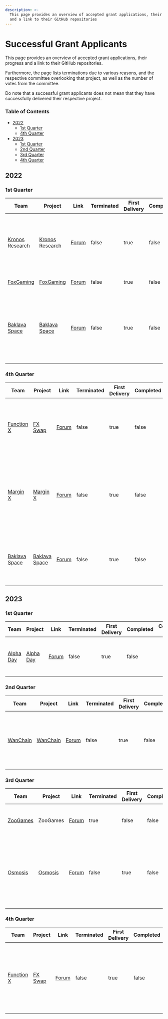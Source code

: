 ```yaml
---
description: >-
  This page provides an overview of accepted grant applications, their progress
  and a link to their GitHub repositories
---
```


# Successful Grant Applicants

This page provides an overview of accepted grant applications, their progress and a link to their GitHub repositories.

Furthermore, the page lists terminations due to various reasons, and the respective committee overlooking that project, as well as the number of votes from the committee.

Do note that a successful grant applicants does not mean that they have successfully delivered their respective project.

### Table of Contents

* [2022](successful-grant-applicants.md#2022)
  * [1st Quarter](successful-grant-applicants.md#1st-quarter)
  * [4th Quarter](successful-grant-applicants.md#id-4th-quarter)
* [2023](successful-grant-applicants.md#id-2023)
  * [1st Quarter](successful-grant-applicants.md#id-1st-quarter-1)
  * [2nd Quarter](successful-grant-applicants.md#id-2nd-quarter)
  * [3rd Quarter](successful-grant-applicants.md#id-3rd-quarter)
  * [4th Quarter](successful-grant-applicants.md#id-4th-quarter-1)

## 2022

### 1st Quarter

<table><thead><tr><th width="150">Team</th><th width="164">Project</th><th width="150">Link</th><th width="150" data-type="checkbox">Terminated</th><th width="150" data-type="checkbox">First Delivery</th><th width="150" data-type="checkbox">Completed</th><th>Committee Votes</th><th>XFactor</th></tr></thead><tbody><tr><td><a href="https://kronosresearch.com/">Kronos Research</a></td><td><a href="https://github.com/FunctionX/FunctionX-EGF/blob/main/applications/kronos_research.md">Kronos Research</a></td><td><a href="https://forum.functionx.io/t/proposal-discussion-market-making-initiative-from-kronos-research/2570/3">Forum</a></td><td>false</td><td>true</td><td>false</td><td><img src="broken-reference" alt=""><img src="broken-reference" alt=""></td><td>Loaned amount to enhance and increase the liquidity of $FX in mainstream exchanges</td></tr><tr><td><a href="https://www.officialfoxcoin.com/">FoxGaming</a></td><td><a href="https://github.com/FunctionX/FunctionX-EGF/blob/main/applications/successful_applicants/FoxGaming.md">FoxGaming</a></td><td><a href="https://forum.pundiscan.io/t/foxgaming-proposal-our-preview-discussion/2757">Forum</a></td><td>false</td><td>true</td><td>false</td><td></td><td>NFT marketplace and gaming</td></tr><tr><td><a href="https://baklava.space/">Baklava Space</a></td><td><a href="https://github.com/FunctionX/FunctionX-EGF/blob/main/applications/successful_applicants/BaklavaSpace.md">Baklava Space</a></td><td><a href="https://forum.pundiscan.io/t/baklava-space-proposal-synthetic-asset-minting-on-fx/4729">Forum</a></td><td>false</td><td>true</td><td>false</td><td></td><td>Synthetic asset platform that allows the creation and exchange of synthetic assets on f(x)Core network</td></tr></tbody></table>

### 4th Quarter

<table><thead><tr><th width="150">Team</th><th width="164">Project</th><th width="150">Link</th><th width="150" data-type="checkbox">Terminated</th><th width="150" data-type="checkbox">First Delivery</th><th width="150" data-type="checkbox">Completed</th><th>Committee Votes</th><th>XFactor</th></tr></thead><tbody><tr><td><a href="https://functionx.io/">Function X</a></td><td><a href="https://fx-swap.io/">FX Swap</a></td><td><a href="https://pundiscan.io/fxcore/proposals/21">Forum</a></td><td>false</td><td>true</td><td>false</td><td></td><td>Attract more users and LP providers to provide LP for trading on FXSwap</td></tr><tr><td><a href="https://marginx.io/">Margin X</a></td><td><a href="https://testnet-alo.marginx.io/">Margin X</a></td><td><a href="https://pundiscan.io/fxcore/proposals/27">Forum</a></td><td>false</td><td>true</td><td>false</td><td></td><td>Attract market makers, traders and educate new users to become familiar with MarginX</td></tr><tr><td><a href="https://baklava.space/">Baklava Space</a></td><td><a href="https://github.com/FunctionX/FunctionX-EGF/blob/main/applications/successful_applicants/BaklavaSpace.md">Baklava Space</a></td><td><a href="https://pundiscan.io/fxcore/proposals/28">Forum</a></td><td>false</td><td>true</td><td>false</td><td></td><td>Launch a functional synthetic asset platform on Avalanche chain</td></tr></tbody></table>

## 2023

### 1st Quarter

<table><thead><tr><th width="150">Team</th><th width="164">Project</th><th width="150">Link</th><th width="150" data-type="checkbox">Terminated</th><th width="150" data-type="checkbox">First Delivery</th><th width="150" data-type="checkbox">Completed</th><th>Committee Votes</th><th>XFactor</th></tr></thead><tbody><tr><td><a href="https://alphaday.com/">Alpha Day</a></td><td><a href="https://app.alphaday.com/b/functionx/">Alpha Day</a></td><td><a href="https://pundiscan.io/fxcore/proposals/34">Forum</a></td><td>false</td><td>true</td><td>false</td><td></td><td>A data aggregator dashboard exclusively for Function X</td></tr></tbody></table>

### 2nd Quarter

<table><thead><tr><th width="150">Team</th><th width="164">Project</th><th width="150">Link</th><th width="150" data-type="checkbox">Terminated</th><th width="150" data-type="checkbox">First Delivery</th><th width="150" data-type="checkbox">Completed</th><th>Committee Votes</th><th>XFactor</th></tr></thead><tbody><tr><td><a href="https://www.wanchain.org/">WanChain</a></td><td><a href="https://medium.com/wanchain-foundation/f-x-core-added-to-wanchains-cross-chain-infrastructure-3a611a3e716a">WanChain</a></td><td><a href="https://pundiscan.io/fxcore/proposals/37">Forum</a></td><td>false</td><td>true</td><td>false</td><td></td><td>Incentives for users to use Wanchain Bridge to bridge tokens from or to f(x)Core</td></tr></tbody></table>

### 3rd Quarter

<table><thead><tr><th width="150">Team</th><th width="164">Project</th><th width="150">Link</th><th width="150" data-type="checkbox">Terminated</th><th width="150" data-type="checkbox">First Delivery</th><th width="150" data-type="checkbox">Completed</th><th>Committee Votes</th><th>XFactor</th></tr></thead><tbody><tr><td><a href="https://www.zoo.games/">ZooGames</a></td><td>ZooGames</td><td><a href="https://pundiscan.io/fxcore/proposals/42">Forum</a></td><td>true</td><td>false</td><td>false</td><td></td><td>Incentive to increase users for ZooGames</td></tr><tr><td><a href="https://osmosis.zone/">Osmosis</a></td><td><a href="https://app.osmosis.zone/pool/1241">Osmosis</a></td><td><a href="https://pundiscan.io/fxcore/proposals/45">Forum</a></td><td>false</td><td>true</td><td>false</td><td></td><td>The fund will be deployed as FX liquidity on Osmosis with the OSMO and USDC pairs</td></tr></tbody></table>

### 4th Quarter

<table><thead><tr><th width="150">Team</th><th width="164">Project</th><th width="150">Link</th><th width="150" data-type="checkbox">Terminated</th><th width="150" data-type="checkbox">First Delivery</th><th width="150" data-type="checkbox">Completed</th><th>Committee Votes</th><th>XFactor</th></tr></thead><tbody><tr><td><a href="https://functionx.io/">Function X</a></td><td><a href="https://fx-swap.io/">FX Swap</a></td><td><a href="https://pundiscan.io/fxcore/proposals/46">Forum</a></td><td>false</td><td>true</td><td>false</td><td></td><td>Replace Baklava Space's team FX liquidity on the FX-BAVA pairing on FXSwap</td></tr></tbody></table>
